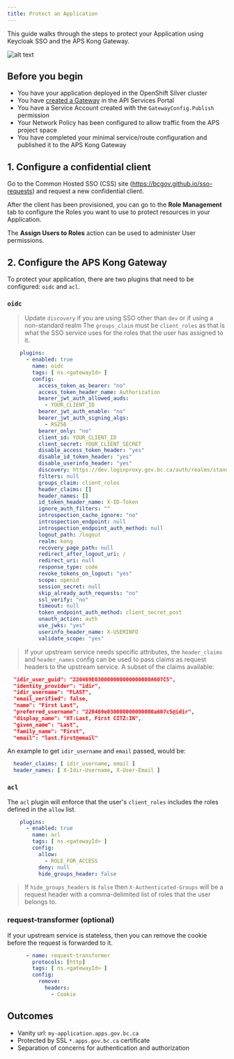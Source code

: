 ```yaml
---
title: Protect an Application
---
```


This guide walks through the steps to protect your Application using Keycloak
SSO and the APS Kong Gateway.

![alt text](/artifacts/keycloak-rbac.png "Keycloak RBAC")

## Before you begin

- You have your application deployed in the OpenShift Silver cluster
- You have [created a Gateway](/how-to/create-gateway.md) in the API Services Portal
- You have a Service Account created with the `GatewayConfig.Publish` permission
- Your Network Policy has been configured to allow traffic from the APS project space
- You have completed your minimal service/route configuration and published it
  to the APS Kong Gateway

## 1. Configure a confidential client

Go to the Common Hosted SSO (CSS) site (<https://bcgov.github.io/sso-requests>)
and request a new confidential client.

After the client has been provisioned, you can go to the **Role Management** tab
to configure the Roles you want to use to protect resources in your Application.

The **Assign Users to Roles** action can be used to administer User permissions.

## 2. Configure the APS Kong Gateway

To protect your application, there are two plugins that need to be configured:
`oidc` and `acl`.

### `oidc`

> Update `discovery` if you are using SSO other than `dev` or if using a
> non-standard realm
> The `groups_claim` must be `client_roles` as that is what the SSO service uses
> for the roles that the user has assigned to it.

```yaml
    plugins:
      - enabled: true
        name: oidc
        tags: [ ns.<gatewayId> ]
        config:
          access_token_as_bearer: "no"
          access_token_header_name: Authorization
          bearer_jwt_auth_allowed_auds:
            - YOUR_CLIENT_ID
          bearer_jwt_auth_enable: "no"
          bearer_jwt_auth_signing_algs:
            - RS256
          bearer_only: "no"
          client_id: YOUR_CLIENT_ID
          client_secret: YOUR_CLIENT_SECRET
          disable_access_token_header: "yes"
          disable_id_token_header: "yes"
          disable_userinfo_header: "yes"
          discovery: https://dev.loginproxy.gov.bc.ca/auth/realms/standard/.well-known/openid-configuration
          filters: null
          groups_claim: client_roles
          header_claims: []
          header_names: []
          id_token_header_name: X-ID-Token
          ignore_auth_filters: ""
          introspection_cache_ignore: "no"
          introspection_endpoint: null
          introspection_endpoint_auth_method: null
          logout_path: /logout
          realm: kong
          recovery_page_path: null
          redirect_after_logout_uri: /
          redirect_uri: null
          response_type: code
          revoke_tokens_on_logout: "yes"
          scope: openid
          session_secret: null
          skip_already_auth_requests: "no"
          ssl_verify: "no"
          timeout: null
          token_endpoint_auth_method: client_secret_post
          unauth_action: auth
          use_jwks: "yes"
          userinfo_header_name: X-USERINFO
          validate_scope: "yes"
```

> If your upstream service needs specific attributes, the `header_claims` and
> `header_names` config can be used to pass claims as request headers to the
> upstream service. A subset of the claims available:

```json
  "idir_user_guid": "220469E030000000000000000A607C5",
  "identity_provider": "idir",
  "idir_username": "FLAST",
  "email_verified": false,
  "name": "First Last",
  "preferred_username": "220469e030000000000000a607c5@idir",
  "display_name": "XT:Last, First CITZ:IN",
  "given_name": "Last",
  "family_name": "First",
  "email": "last.first@email"
```

An example to get `idir_username` and `email` passed, would be:

```yaml
  header_claims: [ idir_username, email ]
  header_names: [ X-Idir-Username, X-User-Email ]
```

### `acl`

The `acl` plugin will enforce that the user's `client_roles` includes the roles
defined in the `allow` list.

```yaml
    plugins:
      - enabled: true
        name: acl
        tags: [ ns.<gatewayId> ]
        config:
          allow:
            - ROLE_FOR_ACCESS
          deny: null
          hide_groups_header: false
```

> If `hide_groups_headers` is `false` then `X-Authenticated-Groups` will be a
> request header with a comma-delimited list of roles that the user belongs to.

### request-transformer (optional)

If your upstream service is stateless, then you can remove the cookie before the
request is forwarded to it.

```yaml
      - name: request-transformer
        protocols: [http]
        tags: [ ns.<gatewayId> ]
        config:
          remove:
            headers:
              - Cookie
```

## Outcomes

- Vanity url: `my-application.apps.gov.bc.ca`
- Protected by SSL `*.apps.gov.bc.ca` certificate
- Separation of concerns for authentication and authorization
